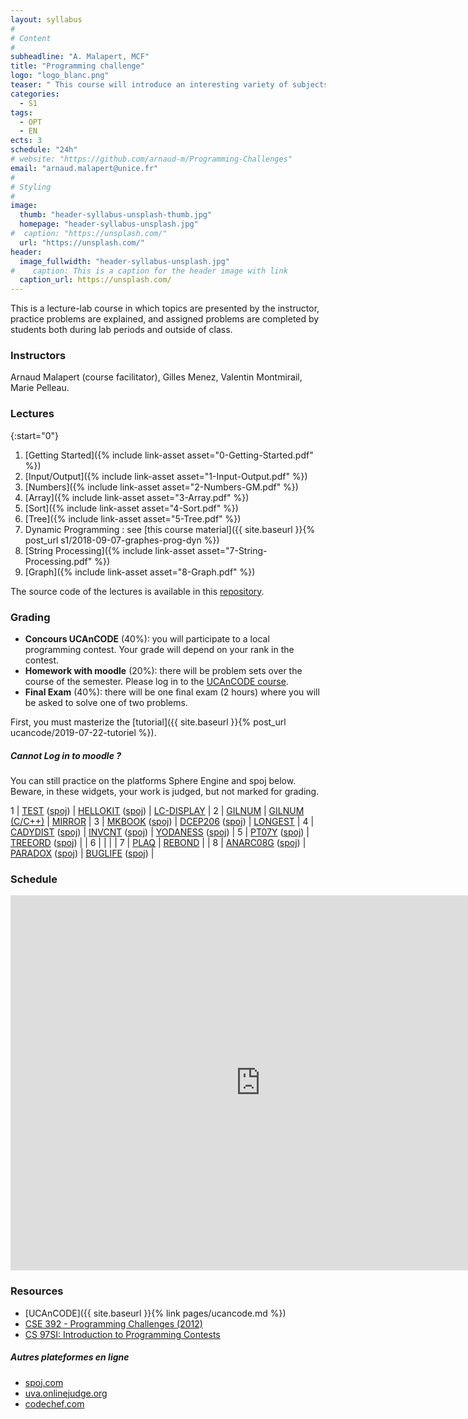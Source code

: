 ```yaml
---
layout: syllabus
#
# Content
#
subheadline: "A. Malapert, MCF"
title: "Programming challenge"
logo: "logo_blanc.png"
teaser: " This course will introduce an interesting variety of subjects in programming, algorithms, and discrete mathematics though puzzles and problems which have appeared in the International ACM Programming Contest and similar venues."
categories:
  - S1
tags:
  - OPT
  - EN
ects: 3
schedule: "24h"
# website: "https://github.com/arnaud-m/Programming-Challenges"
email: "arnaud.malapert@unice.fr"
#
# Styling
#
image:
  thumb: "header-syllabus-unsplash-thumb.jpg"
  homepage: "header-syllabus-unsplash.jpg"
#  caption: "https://unsplash.com/"
  url: "https://unsplash.com/"
header:
  image_fullwidth: "header-syllabus-unsplash.jpg"
#    caption: This is a caption for the header image with link
  caption_url: https://unsplash.com/  
---
```


  
This is a lecture-lab course in which topics are presented by the instructor, practice problems are explained, and assigned problems are completed by students both during lab periods and outside of class. 

### Instructors ###

  Arnaud Malapert (course facilitator), Gilles Menez, Valentin Montmirail, Marie Pelleau.

### Lectures ###

{:start="0"}
1. [Getting Started]({% include link-asset asset="0-Getting-Started.pdf" %})
1. [Input/Output]({% include link-asset asset="1-Input-Output.pdf" %})
1. [Numbers]({% include link-asset asset="2-Numbers-GM.pdf" %})
1. [Array]({% include link-asset asset="3-Array.pdf" %})
1. [Sort]({% include link-asset asset="4-Sort.pdf" %})
1. [Tree]({% include link-asset asset="5-Tree.pdf" %})
1. Dynamic Programming : see [this course material]({{ site.baseurl }}{% post_url s1/2018-09-07-graphes-prog-dyn %})
1. [String Processing]({% include link-asset asset="7-String-Processing.pdf" %})
1. [Graph]({% include link-asset asset="8-Graph.pdf" %})

The source code of the lectures is available in this [repository](https://github.com/arnaud-m/Programming-Challenges).
### Grading ###

  - **Concours UCAnCODE** (40%): you will participate to a local programming contest. Your grade will depend on your rank in the contest. 
  - **Homework with moodle** (20%): there will be problem sets over the course of the semester. Please log in to the [UCAnCODE course](https://lms.unice.fr/course/view.php?id=8151).
  - **Final Exam** (40%): there will be one final exam (2 hours) where you will be asked to solve one of two problems.
    <!-- - You will be asked to solve in writing one of two problems :  The first one is graded out of 15 and the second one out of 20. -->

First, you must masterize the [tutorial]({{ site.baseurl }}{% post_url ucancode/2019-07-22-tutoriel %}).
  
##### Cannot Log in to moodle ?

You can still practice on the platforms Sphere Engine and spoj below.  
Beware, in these widgets, your work is judged, but not marked for grading. 

1 | [TEST](https://51364960.widgets.sphere-engine.com/lp?hash=BYJvSEImzv) ([spoj](https://www.spoj.com/problems/TEST/))         | [HELLOKIT](https://51364960.widgets.sphere-engine.com/lp?hash=5nZK5szNQp) ([spoj](https://www.spoj.com/problems/HELLOKIT/)) | [LC-DISPLAY](https://51364960.widgets.sphere-engine.com/lp?hash=3PHly1PcH6)                                                                                                     |
 2 | [GILNUM](https://51364960.widgets.sphere-engine.com/lp?hash=akOa9uI8qs)                                                     | [GILNUM (C/C++)](https://51364960.widgets.sphere-engine.com/lp?hash=aXNs7iIWY3)                                             | [MIRROR](https://51364960.widgets.sphere-engine.com/lp?hash=aLzFhfssNq)  |
 3 | [MKBOOK](https://51364960.widgets.sphere-engine.com/lp?hash=xdhZiq5g1C) ([spoj](https://www.spoj.com/problems/MKBOOK))      | [DCEP206](https://51364960.widgets.sphere-engine.com/lp?hash=SCO4R8AKuI) ([spoj](https://www.spoj.com/problems/DCEP206/))   | [LONGEST](https://51364960.widgets.sphere-engine.com/lp?hash=IkrYuwwPwo)                                                                                                        |
 4 | [CADYDIST](https://51364960.widgets.sphere-engine.com/lp?hash=ldMP1yXOpl) ([spoj](https://www.spoj.com/problems/CADYDIST/)) | [INVCNT](https://51364960.widgets.sphere-engine.com/lp?hash=XqxuZhb5Vo) ([spoj](https://www.spoj.com/problems/INVCNT/))     | [YODANESS](https://51364960.widgets.sphere-engine.com/lp?hash=ktBBsT1xa2) ([spoj](https://www.spoj.com/problems/YODANESS/))                                                     |
 5 | [PT07Y](https://51364960.widgets.sphere-engine.com/lp?hash=nW8AWocp1Y) ([spoj](https://www.spoj.com/problems/PT07Y/))       | [TREEORD](https://51364960.widgets.sphere-engine.com/lp?hash=uxCy5rAlVR) ([spoj](https://www.spoj.com/problems/TREEORD/))   |                                                                                                                                                                                 |
 6 |                                                                                                                             |                                                                                                                             |                                                                                                                                                                                 |
 7 | [PLAQ](https://51364960.widgets.sphere-engine.com/lp?hash=tUXeBE8MMo)                                                       | [REBOND](https://51364960.widgets.sphere-engine.com/lp?hash=MoVdQtKITi)                                                     |                                                                                                                                                                                 |
 8 | [ANARC08G](https://51364960.widgets.sphere-engine.com/lp?hash=knT8Qe9kRj) ([spoj](https://www.spoj.com/problems/ANARC08G/)) | [PARADOX](https://51364960.widgets.sphere-engine.com/lp?hash=snqNEbCYaf) ([spoj](https://www.spoj.com/problems/PARADOX/))   | [BUGLIFE](https://51364960.widgets.sphere-engine.com/lp?hash=lBWbE6pLT8) ([spoj](https://www.spoj.com/problems/BUGLIFE/))                                                       |

### Schedule ###

<iframe src="https://calendar.google.com/calendar/embed?src=be9r3mfa0pnmkf0cfvb8ode4p8%40group.calendar.google.com&ctz=Europe%2FParis" style="border: 0" width="800" height="600" frameborder="0" scrolling="no"></iframe>

### Resources

-   [UCAnCODE]({{ site.baseurl }}{% link pages/ucancode.md %})
-   [CSE 392 - Programming Challenges (2012)](https://www3.cs.stonybrook.edu/~skiena/392/)
-   [CS 97SI: Introduction to Programming Contests](https://web.stanford.edu/class/cs97si/)

##### Autres plateformes en ligne

-   [spoj.com](http://www.spoj.com/)
-   [uva.onlinejudge.org](https://uva.onlinejudge.org/)
-   [codechef.com](http://codechef.com/)

